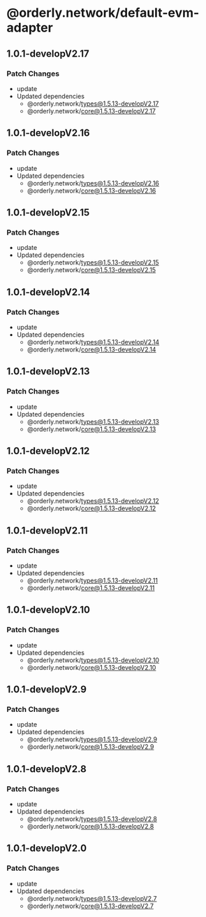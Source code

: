 # @orderly.network/default-evm-adapter

## 1.0.1-developV2.17

### Patch Changes

- update
- Updated dependencies
  - @orderly.network/types@1.5.13-developV2.17
  - @orderly.network/core@1.5.13-developV2.17

## 1.0.1-developV2.16

### Patch Changes

- update
- Updated dependencies
  - @orderly.network/types@1.5.13-developV2.16
  - @orderly.network/core@1.5.13-developV2.16

## 1.0.1-developV2.15

### Patch Changes

- update
- Updated dependencies
  - @orderly.network/types@1.5.13-developV2.15
  - @orderly.network/core@1.5.13-developV2.15

## 1.0.1-developV2.14

### Patch Changes

- update
- Updated dependencies
  - @orderly.network/types@1.5.13-developV2.14
  - @orderly.network/core@1.5.13-developV2.14

## 1.0.1-developV2.13

### Patch Changes

- update
- Updated dependencies
  - @orderly.network/types@1.5.13-developV2.13
  - @orderly.network/core@1.5.13-developV2.13

## 1.0.1-developV2.12

### Patch Changes

- update
- Updated dependencies
  - @orderly.network/types@1.5.13-developV2.12
  - @orderly.network/core@1.5.13-developV2.12

## 1.0.1-developV2.11

### Patch Changes

- update
- Updated dependencies
  - @orderly.network/types@1.5.13-developV2.11
  - @orderly.network/core@1.5.13-developV2.11

## 1.0.1-developV2.10

### Patch Changes

- update
- Updated dependencies
  - @orderly.network/types@1.5.13-developV2.10
  - @orderly.network/core@1.5.13-developV2.10

## 1.0.1-developV2.9

### Patch Changes

- update
- Updated dependencies
  - @orderly.network/types@1.5.13-developV2.9
  - @orderly.network/core@1.5.13-developV2.9

## 1.0.1-developV2.8

### Patch Changes

- update
- Updated dependencies
  - @orderly.network/types@1.5.13-developV2.8
  - @orderly.network/core@1.5.13-developV2.8

## 1.0.1-developV2.0

### Patch Changes

- update
- Updated dependencies
  - @orderly.network/types@1.5.13-developV2.7
  - @orderly.network/core@1.5.13-developV2.7
